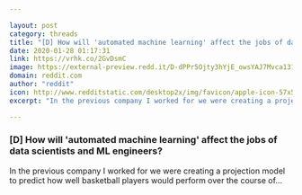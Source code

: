 ```yaml
---

layout: post
category: threads
title: "[D] How will 'automated machine learning' affect the jobs of data scientists and ML engineers?"
date: 2020-01-28 01:17:31
link: https://vrhk.co/2GvDsmC
image: https://external-preview.redd.it/D-dPPr5Ojty3hYjE_owsYAJ7Mvca131liNARaN-BFx0.jpg?width=1200&height=628&auto=webp&s=a907b603372512d18c0e509a6831289d964d3bdb
domain: reddit.com
author: "reddit"
icon: http://www.redditstatic.com/desktop2x/img/favicon/apple-icon-57x57.png
excerpt: "In the previous company I worked for we were creating a projection model to predict how well basketball players would perform over the course of..."

---
```


### [D] How will 'automated machine learning' affect the jobs of data scientists and ML engineers?

In the previous company I worked for we were creating a projection model to predict how well basketball players would perform over the course of...